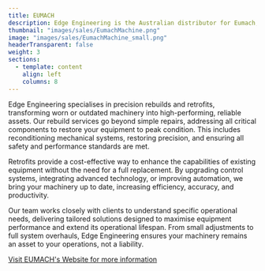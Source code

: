 ```yaml
---
title: EUMACH
description: Edge Engineering is the Australian distributor for Eumach, specializing in CNC milling centers known for precision, reliability, and exceptional quality in the mold and machining industries.
thumbnail: "images/sales/EumachMachine.png"
image: "images/sales/EumachMachine_small.png"
headerTransparent: false
weight: 3
sections:
  - template: content
    align: left
    columns: 8
---
```


Edge Engineering specialises in precision rebuilds and retrofits, transforming worn or outdated machinery into high-performing, reliable assets. Our rebuild services go beyond simple repairs, addressing all critical components to restore your equipment to peak condition. This includes reconditioning mechanical systems, restoring precision, and ensuring all safety and performance standards are met.

Retrofits provide a cost-effective way to enhance the capabilities of existing equipment without the need for a full replacement. By upgrading control systems, integrating advanced technology, or improving automation, we bring your machinery up to date, increasing efficiency, accuracy, and productivity.

Our team works closely with clients to understand specific operational needs, delivering tailored solutions designed to maximise equipment performance and extend its operational lifespan. From small adjustments to full system overhauls, Edge Engineering ensures your machinery remains an asset to your operations, not a liability.

[Visit EUMACH's Website for more information](https://www.eumach.com/)
